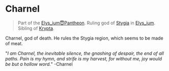 # Charnel

> Part of the [Elys_ium😇Pantheon](Elys_ium😇Pantheon.md).
> Ruling god of [Stygia](Elys_ium💀Stygia.md) in [Elys_ium](🌐Elys_ium.md).
> Sibling of [Krypta](😇Krypta.md).

Charnel, god of death. He rules the Stygia region, which seems to be made of meat.

"*I am Charnel, the inevitable silence, the gnashing of despair, the end of all paths. Pain is my hymn, and strife is my harvest, for without me, joy would be but a hollow word.*" -Charnel